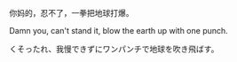 你妈的，忍不了，一拳把地球打爆。

Damn you, can't stand it, blow the earth up with one punch.

くそったれ、我慢できずにワンパンチで地球を吹き飛ばす。

<!---
iinolinux/iinolinux is a ✨ special ✨ repository because its `README.md` (this file) appears on your GitHub profile.
You can click the Preview link to take a look at your changes.
--->
